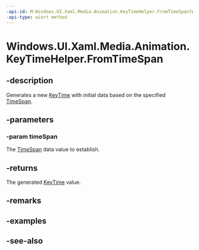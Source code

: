 ```yaml
---
-api-id: M:Windows.UI.Xaml.Media.Animation.KeyTimeHelper.FromTimeSpan(Windows.Foundation.TimeSpan)
-api-type: winrt method
---
```


<!-- Method syntax
public Windows.UI.Xaml.Media.Animation.KeyTime FromTimeSpan(Windows.Foundation.TimeSpan timeSpan)
-->

# Windows.UI.Xaml.Media.Animation.KeyTimeHelper.FromTimeSpan

## -description
Generates a new [KeyTime](keytime.md) with initial data based on the specified [TimeSpan](../windows.foundation/timespan.md).



## -parameters
### -param timeSpan
The [TimeSpan](../windows.foundation/timespan.md) data value to establish.

## -returns
The generated [KeyTime](keytime.md) value.

## -remarks

## -examples

## -see-also

